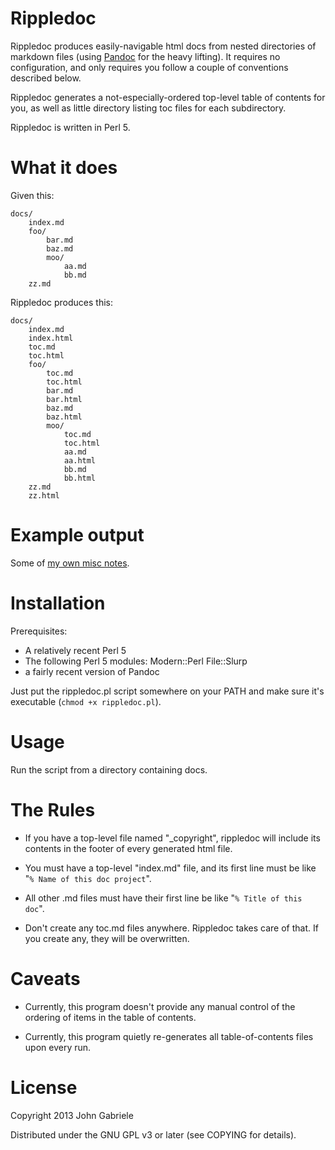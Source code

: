 # Rippledoc

Rippledoc produces easily-navigable html docs from nested directories
of markdown files (using [Pandoc](http://johnmacfarlane.net/pandoc/)
for the heavy lifting). It requires no configuration, and only
requires you follow a couple of conventions described below.

Rippledoc generates a not-especially-ordered top-level table of
contents for you, as well as little directory listing toc files for
each subdirectory.

Rippledoc is written in Perl 5.


# What it does

Given this:

    docs/
        index.md
        foo/
            bar.md
            baz.md
            moo/
                aa.md
                bb.md
        zz.md

Rippledoc produces this:

    docs/
        index.md
        index.html
        toc.md
        toc.html
        foo/
            toc.md
            toc.html
            bar.md
            bar.html
            baz.md
            baz.html
            moo/
                toc.md
                toc.html
                aa.md
                aa.html
                bb.md
                bb.html
        zz.md
        zz.html



# Example output

Some of [my own misc
notes](http://www.unexpected-vortices.com/misc-notes/index.html).



# Installation

Prerequisites:

  * A relatively recent Perl 5
  * The following Perl 5 modules: Modern::Perl File::Slurp
  * a fairly recent version of Pandoc

Just put the rippledoc.pl script somewhere on your PATH and
make sure it's executable (`chmod +x rippledoc.pl`).



# Usage

Run the script from a directory containing docs.



# The Rules

  * If you have a top-level file named "_copyright", rippledoc will
    include its contents in the footer of every generated html file.

  * You must have a top-level "index.md" file, and its first line
    must be like "`% Name of this doc project`".

  * All other .md files must have their first line be like
    "`% Title of this doc`".

  * Don't create any toc.md files anywhere. Rippledoc takes care of that.
    If you create any, they will be overwritten.



# Caveats

  * Currently, this program doesn't provide any manual control of the
    ordering of items in the table of contents.

  * Currently, this program quietly re-generates all
    table-of-contents files upon every run.


# License

Copyright 2013 John Gabriele

Distributed under the GNU GPL v3 or later (see COPYING for details).
